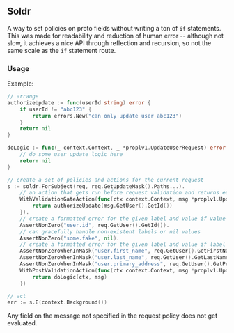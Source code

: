 ## Soldr

A way to set policies on proto fields without writing a ton of `if` statements. This was made for readability and reduction of human error -- although
not slow, it achieves a nice API through reflection and recursion, so not the same scale as the `if` statement route.

###  Usage
Example:
```go
// arrange
authorizeUpdate := func(userId string) error {
	if userId != "abc123" {
		return errors.New("can only update user abc123")
	}
	return nil
}

doLogic := func(_ context.Context, _ *proplv1.UpdateUserRequest) error {
	// do some user update logic here
	return nil
}

// create a set of policies and actions for the current request
s := soldr.ForSubject(req, req.GetUpdateMask().Paths...).
	// an action that gets run before request validation and returns early if an err occurrs
	WithValidationGateAction(func(ctx context.Context, msg *proplv1.UpdateUserRequest) error {
		return authorizeUpdate(msg.GetUser().GetId())
	}).
	// create a formatted error for the given label and value if value is zero
	AssertNonZero("user.id", req.GetUser().GetId()).
	// can gracefully handle non-existent labels or nil values
	AssertNonZero("some.fake", nil).
	// create a formatted error for the given label and value if label is included in mask and value is zero
	AssertNonZeroWhenInMask("user.first_name", req.GetUser().GetFirstName()).
	AssertNonZeroWhenInMask("user.last_name", req.GetUser().GetLastName()).
	AssertNonZeroWhenInMask("user.primary_address", req.GetUser().GetPrimaryAddress()).
	WithPostValidationAction(func(ctx context.Context, msg *proplv1.UpdateUserRequest) error {
		return doLogic(ctx, msg)
	})

// act
err := s.E(context.Background())
```
Any field on the message not specified in the request policy does not get evaluated.

